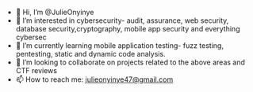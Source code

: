 - 👋 Hi, I’m @JulieOnyinye
- 👀 I’m interested in cybersecurity- audit, assurance, web security, database security,cryptography, mobile app security and everything cybersec
- 🌱 I’m currently learning mobile application testing- fuzz testing, pentesting, static and dynamic code analysis.
- 💞️ I’m looking to collaborate on projects related to the above areas and CTF reviews
- 📫 How to reach me: julieonyinye47@gmail.com

<!---
JulieOnyinye/JulieOnyinye is a ✨ special ✨ repository because its `README.md` (this file) appears on your GitHub profile.
You can click the Preview link to take a look at your changes.
--->
